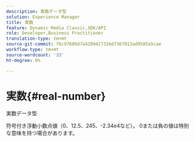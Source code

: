 ```yaml
---
description: 実数データ型
solution: Experience Manager
title: 実数
feature: Dynamic Media Classic,SDK/API
role: Developer,Business Practitioner
translation-type: tm+mt
source-git-commit: f6c97606d7a4209427316d7367013ad9585a5cae
workflow-type: tm+mt
source-wordcount: '33'
ht-degree: 0%

---
```



# 実数{#real-number}

実数データ型

符号付き浮動小数点値（0、12.5、245、-2.34e4など）。 0または負の値は特別な意味を持つ場合があります。